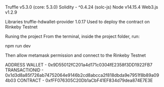 Truffle v5.3.0 (core: 5.3.0)
Solidity - ^0.4.24 (solc-js)
Node v14.15.4
Web3.js v1.2.9


Libraries
truffle-hdwallet-provider 1.0.17
Used to deploy the contract on Rinkeby Testnet

Runing the project
From the terminal, inside the project folder, run:

npm run dev

Then allow metamask permission and connect to the Rinkeby Testnet

ADDRESS
WALLET - 0x9D55012fC201a4d171c0304fE2358f3DD1922FB7
TRANSACTIONID - 0x1d3d8a85f726ab74752064e9146b2cd8abcca2f818dbda9e7951f8b89a094b03
CONTRACT - 0xfFF076305C20Db1aCbF41EF834d79dea874E7E3E
